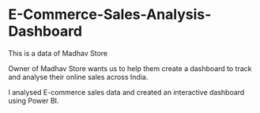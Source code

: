 # E-Commerce-Sales-Analysis-Dashboard

This is a data of Madhav Store

Owner of Madhav Store wants us to help them create a dashboard to track and analyse their online sales across India.

I analysed E-commerce sales data and created an interactive dashboard using Power BI.
